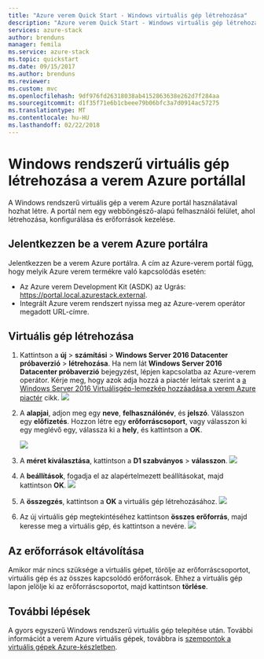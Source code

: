 ```yaml
---
title: "Azure verem Quick Start - Windows virtuális gép létrehozása"
description: "Azure verem Quick Start - Windows virtuális gép létrehozása a portálon"
services: azure-stack
author: brenduns
manager: femila
ms.service: azure-stack
ms.topic: quickstart
ms.date: 09/15/2017
ms.author: brenduns
ms.reviewer: 
ms.custom: mvc
ms.openlocfilehash: 9df976fd26318038ab4152863638e262d7f284aa
ms.sourcegitcommit: d1f35f71e6b1cbeee79b06bfc3a7d0914ac57275
ms.translationtype: MT
ms.contentlocale: hu-HU
ms.lasthandoff: 02/22/2018
---
```

# <a name="create-a-windows-virtual-machine-with-the-azure-stack-portal"></a>Windows rendszerű virtuális gép létrehozása a verem Azure portállal

A Windows rendszerű virtuális gép a verem Azure portál használatával hozhat létre. A portál nem egy webböngésző-alapú felhasználói felület, ahol létrehozása, konfigurálása és erőforrások kezelése.

## <a name="sign-in-to-the-azure-stack-portal"></a>Jelentkezzen be a verem Azure portálra

Jelentkezzen be a verem Azure portálra. A cím az Azure-verem portál függ, hogy melyik Azure verem termékre való kapcsolódás esetén:

* Az Azure verem Development Kit (ASDK) az Ugrás: https://portal.local.azurestack.external.
* Integrált Azure verem rendszert nyissa meg az Azure-verem operátor megadott URL-címre.

## <a name="create-a-virtual-machine"></a>Virtuális gép létrehozása

1. Kattintson a **új** > **számítási** > **Windows Server 2016 Datacenter próbaverzió** > **létrehozása**. Ha nem lát **Windows Server 2016 Datacenter próbaverzió** bejegyzést, lépjen kapcsolatba az Azure-verem operátor. Kérje meg, hogy azok adja hozzá a piactér leírtak szerint a [a Windows Server 2016 Virtuálisgép-lemezkép hozzáadása a verem Azure piactér](../azure-stack-add-default-image.md) cikk. 
    ![](media/azure-stack-quick-windows-portal/image01.png)
2. A **alapjai**, adjon meg egy **neve**, **felhasználónév**, és **jelszó**. Válasszon egy **előfizetés**. Hozzon létre egy **erőforráscsoport**, vagy válasszon ki egy meglévő egy, válassza ki a **hely**, és kattintson a **OK**.

    ![](media/azure-stack-quick-windows-portal/image02.png)
3. A **méret kiválasztása**, kattintson a **D1 szabványos** > **válasszon**.
    ![](media/azure-stack-quick-windows-portal/image03.png)
4. A **beállítások**, fogadja el az alapértelmezett beállításokat, majd kattintson **OK**.
    ![](media/azure-stack-quick-windows-portal/image04.png)
5. A **összegzés**, kattintson a **OK** a virtuális gép létrehozásához. 
    ![](media/azure-stack-quick-windows-portal/image05.png)
6. Az új virtuális gép megtekintéséhez kattintson **összes erőforrás**, majd keresse meg a virtuális gép, és kattintson a nevére.
    ![](media/azure-stack-quick-windows-portal/image06.png)

## <a name="clean-up-resources"></a>Az erőforrások eltávolítása

Amikor már nincs szüksége a virtuális gépet, törölje az erőforráscsoportot, virtuális gép és az összes kapcsolódó erőforrások. Ehhez a virtuális gép lapon jelölje ki az erőforráscsoportot, majd kattintson **törlése**.

## <a name="next-steps"></a>További lépések
A gyors egyszerű Windows rendszerű virtuális gép telepítése után. További információt a verem Azure virtuális gépek, továbbra is [szempontok a virtuális gépek Azure-készletben](azure-stack-vm-considerations.md).
